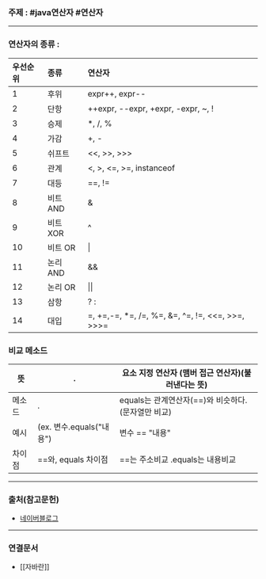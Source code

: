 ### 주제 : #java연산자 #연산자

___

### 연산자의 종류 : 

| 우선순위 | 종류 | 연산자 |
| :- | :- | :- |
| 1 | 후위 | expr++, expr-- 
| 2 | 단항 | ++expr, --expr, +expr, -expr, ~, ! 
| 3 | 승제 | \*, /, %
| 4 | 가감  | +, -
| 5 | 쉬프트 | <<, >>, >>>
| 6 | 관계 | <, >, <=, >=, instanceof
| 7 | 대등 | \==, !=
| 8 | 비트 AND | &
| 9 | 비트 XOR | ^
| 10 | 비트 OR | \|
| 11 | 논리 AND | &&
| 12 | 논리 OR | \|\|
| 13 | 삼항 | ? :
| 14 | 대입 | =, +=,-=, *=, /=, %=, &=, ^=, !=, <<=, >>=, >>>= 

### 비교 메소드

| 뜻 | . | 요소 지정 연산자 (맴버 접근 연산자)(불러낸다는 뜻) |
| - | - | - |
| 메소드 | . | equals는 관계연산자(\==)와 비슷하다. (문자열만 비교)
| 예시 | (ex. 변수.equals("내용") | 변수 \== "내용"
| 차이점 | \==와, equals 차이점 | \==는 주소비교 .equals는 내용비교

___

### 출처(참고문헌)

- [네이버블로그](https://blog.naver.com/javasw/222858778865)
___

### 연결문서

- [[자바란]]